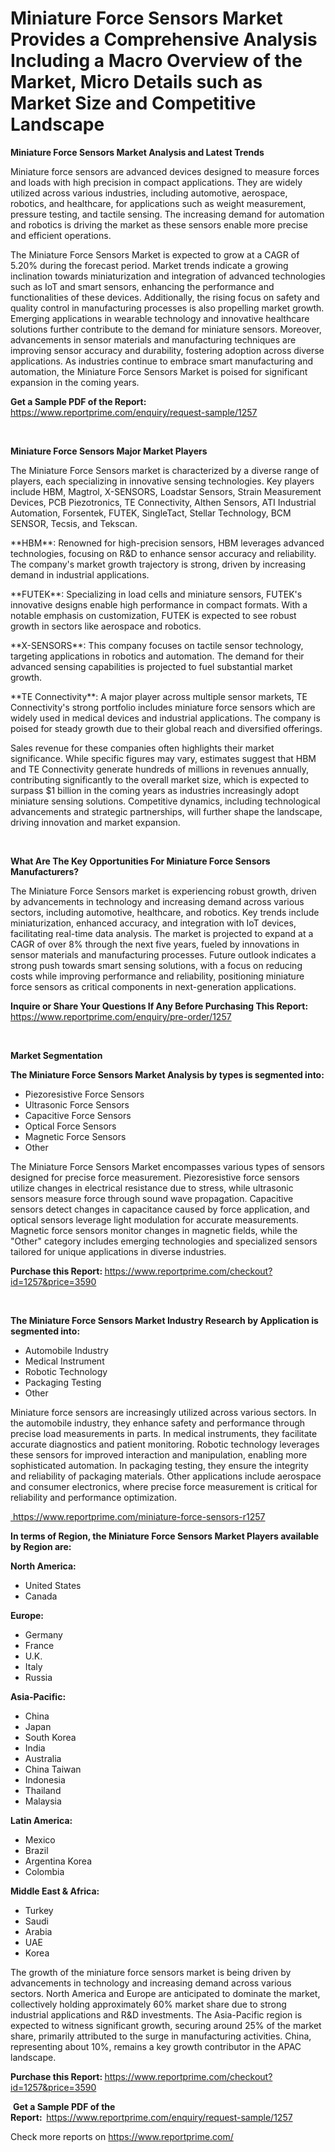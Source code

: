 <p><h1>Miniature Force Sensors Market Provides a Comprehensive Analysis Including a Macro Overview of the Market, Micro Details such as Market Size and Competitive Landscape</h1></p><p><strong>Miniature Force Sensors Market Analysis and Latest Trends</strong></p>
<p><p>Miniature force sensors are advanced devices designed to measure forces and loads with high precision in compact applications. They are widely utilized across various industries, including automotive, aerospace, robotics, and healthcare, for applications such as weight measurement, pressure testing, and tactile sensing. The increasing demand for automation and robotics is driving the market as these sensors enable more precise and efficient operations.</p><p>The Miniature Force Sensors Market is expected to grow at a CAGR of 5.20% during the forecast period. Market trends indicate a growing inclination towards miniaturization and integration of advanced technologies such as IoT and smart sensors, enhancing the performance and functionalities of these devices. Additionally, the rising focus on safety and quality control in manufacturing processes is also propelling market growth. Emerging applications in wearable technology and innovative healthcare solutions further contribute to the demand for miniature sensors. Moreover, advancements in sensor materials and manufacturing techniques are improving sensor accuracy and durability, fostering adoption across diverse applications. As industries continue to embrace smart manufacturing and automation, the Miniature Force Sensors Market is poised for significant expansion in the coming years.</p></p>
<p><strong>Get a Sample PDF of the Report:&nbsp;</strong> <a href="https://www.reportprime.com/enquiry/request-sample/1257?utm_campaign=3327&utm_medium=2&utm_source=Github&utm_content=ia&utm_term=18032025&utm_id=miniature-force-sensors">https://www.reportprime.com/enquiry/request-sample/1257</a></p>
<p>&nbsp;</p>
<p><strong>Miniature Force Sensors Major Market Players</strong></p>
<p><p>The Miniature Force Sensors market is characterized by a diverse range of players, each specializing in innovative sensing technologies. Key players include HBM, Magtrol, X-SENSORS, Loadstar Sensors, Strain Measurement Devices, PCB Piezotronics, TE Connectivity, Althen Sensors, ATI Industrial Automation, Forsentek, FUTEK, SingleTact, Stellar Technology, BCM SENSOR, Tecsis, and Tekscan.</p><p>**HBM**: Renowned for high-precision sensors, HBM leverages advanced technologies, focusing on R&D to enhance sensor accuracy and reliability. The company's market growth trajectory is strong, driven by increasing demand in industrial applications. </p><p>**FUTEK**: Specializing in load cells and miniature sensors, FUTEK's innovative designs enable high performance in compact formats. With a notable emphasis on customization, FUTEK is expected to see robust growth in sectors like aerospace and robotics.</p><p>**X-SENSORS**: This company focuses on tactile sensor technology, targeting applications in robotics and automation. The demand for their advanced sensing capabilities is projected to fuel substantial market growth.</p><p>**TE Connectivity**: A major player across multiple sensor markets, TE Connectivity's strong portfolio includes miniature force sensors which are widely used in medical devices and industrial applications. The company is poised for steady growth due to their global reach and diversified offerings.</p><p>Sales revenue for these companies often highlights their market significance. While specific figures may vary, estimates suggest that HBM and TE Connectivity generate hundreds of millions in revenues annually, contributing significantly to the overall market size, which is expected to surpass $1 billion in the coming years as industries increasingly adopt miniature sensing solutions. Competitive dynamics, including technological advancements and strategic partnerships, will further shape the landscape, driving innovation and market expansion.</p></p>
<p>&nbsp;</p>
<p><strong>What Are The Key Opportunities For Miniature Force Sensors Manufacturers?</strong></p>
<p><p>The Miniature Force Sensors market is experiencing robust growth, driven by advancements in technology and increasing demand across various sectors, including automotive, healthcare, and robotics. Key trends include miniaturization, enhanced accuracy, and integration with IoT devices, facilitating real-time data analysis. The market is projected to expand at a CAGR of over 8% through the next five years, fueled by innovations in sensor materials and manufacturing processes. Future outlook indicates a strong push towards smart sensing solutions, with a focus on reducing costs while improving performance and reliability, positioning miniature force sensors as critical components in next-generation applications.</p></p>
<p><strong>Inquire or Share Your Questions If Any Before Purchasing This Report:</strong> <a href="https://www.reportprime.com/enquiry/pre-order/1257?utm_campaign=3327&utm_medium=2&utm_source=Github&utm_content=ia&utm_term=18032025&utm_id=miniature-force-sensors">https://www.reportprime.com/enquiry/pre-order/1257</a></p>
<p>&nbsp;</p>
<p><strong>Market Segmentation</strong></p>
<p><strong>The Miniature Force Sensors Market Analysis by types is segmented into:</strong></p>
<p><ul><li>Piezoresistive Force Sensors</li><li>Ultrasonic Force Sensors</li><li>Capacitive Force Sensors</li><li>Optical Force Sensors</li><li>Magnetic Force Sensors</li><li>Other</li></ul></p>
<p><p>The Miniature Force Sensors Market encompasses various types of sensors designed for precise force measurement. Piezoresistive force sensors utilize changes in electrical resistance due to stress, while ultrasonic sensors measure force through sound wave propagation. Capacitive sensors detect changes in capacitance caused by force application, and optical sensors leverage light modulation for accurate measurements. Magnetic force sensors monitor changes in magnetic fields, while the "Other" category includes emerging technologies and specialized sensors tailored for unique applications in diverse industries.</p></p>
<p><strong>Purchase this Report:&nbsp;</strong><a href="https://www.reportprime.com/checkout?id=1257&price=3590&utm_campaign=3327&utm_medium=2&utm_source=Github&utm_content=ia&utm_term=18032025&utm_id=miniature-force-sensors">https://www.reportprime.com/checkout?id=1257&price=3590</a></p>
<p>&nbsp;</p>
<p><strong>The Miniature Force Sensors Market Industry Research by Application is segmented into:</strong></p>
<p><ul><li>Automobile Industry</li><li>Medical Instrument</li><li>Robotic Technology</li><li>Packaging Testing</li><li>Other</li></ul></p>
<p><p>Miniature force sensors are increasingly utilized across various sectors. In the automobile industry, they enhance safety and performance through precise load measurements in parts. In medical instruments, they facilitate accurate diagnostics and patient monitoring. Robotic technology leverages these sensors for improved interaction and manipulation, enabling more sophisticated automation. In packaging testing, they ensure the integrity and reliability of packaging materials. Other applications include aerospace and consumer electronics, where precise force measurement is critical for reliability and performance optimization.</p></p>
<p><a href="https://www.reportprime.com/miniature-force-sensors-r1257?utm_campaign=3327&utm_medium=2&utm_source=Github&utm_content=ia&utm_term=18032025&utm_id=miniature-force-sensors">&nbsp;https://www.reportprime.com/miniature-force-sensors-r1257</a></p>
<p><strong>In terms of Region, the Miniature Force Sensors Market Players available by Region are:</strong></p>
<p>
    <p> <strong> North America: </strong>
        <ul>
            <li>United States</li>
            <li>Canada</li>
        </ul>
        </p> 
    <p> <strong> Europe: </strong>
        <ul>
            <li>Germany</li>
            <li>France</li>
            <li>U.K.</li>
            <li>Italy</li>
            <li>Russia</li>
        </ul>
        </p> 
    <p> <strong> Asia-Pacific: </strong>
        <ul>
            <li>China</li>
            <li>Japan</li>
            <li>South Korea</li>
            <li>India</li>
            <li>Australia</li>
            <li>China Taiwan</li>
            <li>Indonesia</li>
            <li>Thailand</li>
            <li>Malaysia</li>
        </ul>
        </p> 
    <p> <strong> Latin America: </strong>
        <ul>
            <li>Mexico</li>
            <li>Brazil</li>
            <li>Argentina Korea</li>
            <li>Colombia</li>
        </ul>
        </p> 
    <p> <strong> Middle East & Africa: </strong>
        <ul>
            <li>Turkey</li>
            <li>Saudi</li>
            <li>Arabia</li>
            <li>UAE</li>
            <li>Korea</li>
        </ul>
    </p>
    </p>
<p><p>The growth of the miniature force sensors market is being driven by advancements in technology and increasing demand across various sectors. North America and Europe are anticipated to dominate the market, collectively holding approximately 60% market share due to strong industrial applications and R&D investments. The Asia-Pacific region is expected to witness significant growth, securing around 25% of the market share, primarily attributed to the surge in manufacturing activities. China, representing about 10%, remains a key growth contributor in the APAC landscape.</p></p>
<p><strong>Purchase this Report: </strong><a href="https://www.reportprime.com/checkout?id=1257&price=3590&utm_campaign=3327&utm_medium=2&utm_source=Github&utm_content=ia&utm_term=18032025&utm_id=miniature-force-sensors">https://www.reportprime.com/checkout?id=1257&price=3590</a></p>
<p>&nbsp;<strong>Get a Sample PDF of the Report:&nbsp;&nbsp;</strong><a href="https://www.reportprime.com/enquiry/request-sample/1257?utm_campaign=3327&utm_medium=2&utm_source=Github&utm_content=ia&utm_term=18032025&utm_id=miniature-force-sensors">https://www.reportprime.com/enquiry/request-sample/1257</a></p>
<p><strong></strong></p>
<p>Check more reports on <a href="https://www.reportprime.com/?utm_campaign=3327&utm_medium=2&utm_source=Github&utm_content=ia&utm_term=18032025&utm_id=miniature-force-sensors">https://www.reportprime.com/</a></p>